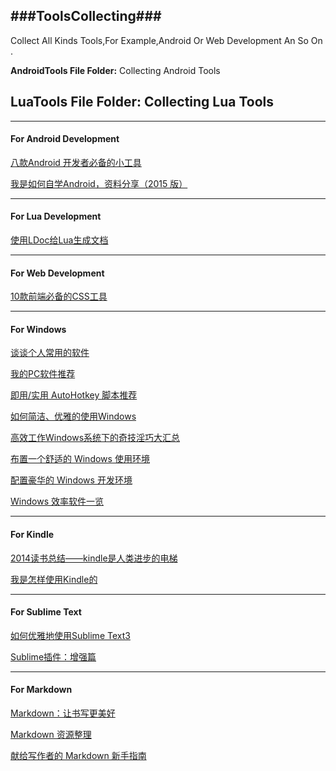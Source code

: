 ###ToolsCollecting###
---
Collect All Kinds Tools,For Example,Android Or Web Development An So On .

**AndroidTools File Folder:** Collecting Android Tools  

**LuaTools File Folder:** Collecting Lua Tools
---

---
#### **For Android Development** 
[八款Android 开发者必备的小工具](http://www.jianshu.com/p/e4efec23d4d4)
 
[我是如何自学Android，资料分享（2015 版）](http://www.jianshu.com/p/874ff12a4c01)

---
#### **For Lua Development**  
[使用LDoc给Lua生成文档](http://www.jianshu.com/p/7bfc02f4db96)

---
#### **For Web Development**   
[10款前端必备的CSS工具](http://www.jianshu.com/p/157a22e15eb7)

---
#### **For Windows**    
[谈谈个人常用的软件](http://www.jianshu.com/p/01acf2aa5b24)
 
[我的PC软件推荐](http://www.jianshu.com/p/f4af4354196f)
 
[即用/实用 AutoHotkey 脚本推荐](http://www.jianshu.com/p/65cf36df9a17)
 
[如何简洁、优雅的使用Windows](http://www.jianshu.com/p/092dfecb90f5)
 
[高效工作Windows系统下的奇技淫巧大汇总](http://www.jianshu.com/p/d144ad57b760)
 
[布置一个舒适的 Windows 使用环境](http://www.jianshu.com/p/cb3b7ec288e5)
 
[配置豪华的 Windows 开发环境](http://www.jianshu.com/p/aa19380828bd)
 
[Windows 效率软件一览](http://www.jianshu.com/p/5ccbf9f09a69)
 
---
#### **For Kindle**  
[2014读书总结——kindle是人类进步的电梯](http://www.jianshu.com/p/ce98b90d40fb)
 
[我是怎样使用Kindle的](http://www.jianshu.com/p/a464dc9ff073)
 
---
#### **For Sublime Text**  
[如何优雅地使用Sublime Text3](http://www.jianshu.com/p/3cb5c6f2421c)
 
[Sublime插件：增强篇](http://www.jianshu.com/p/5905f927d01b)
 
---
#### **For Markdown**

[Markdown：让书写更美好](http://www.jianshu.com/p/17fdcf17bbb4)
 
[Markdown 资源整理](http://www.jianshu.com/p/5651e24bc2e0)
 
[献给写作者的 Markdown 新手指南](http://www.jianshu.com/p/q81RER)




